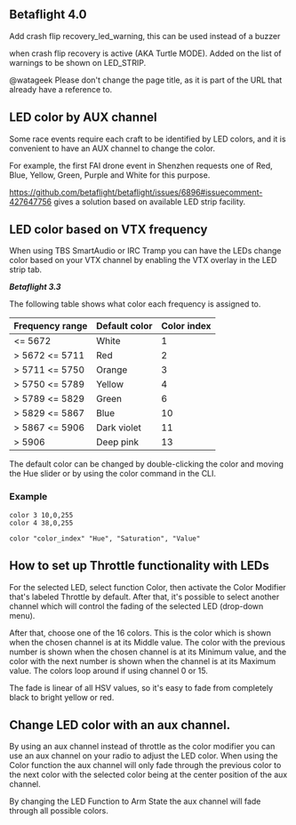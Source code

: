## Betaflight 4.0

Add crash flip recovery_led_warning, this can be used instead of a buzzer

when crash flip recovery is active (AKA Turtle MODE). Added on the list of warnings to be shown on LED_STRIP.

@watageek Please don't change the page title, as it is part of the URL that already have a reference to.

## LED color by AUX channel

Some race events require each craft to be identified by LED colors, and it is convenient to have an AUX channel to change the color.

For example, the first FAI drone event in Shenzhen requests one of Red, Blue, Yellow, Green, Purple and White for this purpose.

https://github.com/betaflight/betaflight/issues/6896#issuecomment-427647756 gives a solution based on available LED strip facility.

## LED color based on VTX frequency

When using TBS SmartAudio or IRC Tramp you can have the LEDs change color based on your VTX channel by enabling the VTX overlay in the LED strip tab.

**_Betaflight 3.3_**

The following table shows what color each frequency is assigned to.

| Frequency range | Default color | Color index |
| --------------- | ------------- | ----------- |
| <= 5672         | White         | 1           |
| > 5672 <= 5711  | Red           | 2           |
| > 5711 <= 5750  | Orange        | 3           |
| > 5750 <= 5789  | Yellow        | 4           |
| > 5789 <= 5829  | Green         | 6           |
| > 5829 <= 5867  | Blue          | 10          |
| > 5867 <= 5906  | Dark violet   | 11          |
| > 5906          | Deep pink     | 13          |

The default color can be changed by double-clicking the color and moving the Hue slider or by using the color command in the CLI.

### Example

```
color 3 10,0,255
color 4 38,0,255
```

```
color "color_index" "Hue", "Saturation", "Value"
```

## How to set up Throttle functionality with LEDs

For the selected LED, select function Color, then activate the Color Modifier that's labeled Throttle by default. After that, it's possible to select another channel which will control the fading of the selected LED (drop-down menu).

After that, choose one of the 16 colors. This is the color which is shown when the chosen channel is at its Middle value. The color with the previous number is shown when the chosen channel is at its Minimum value, and the color with the next number is shown when the channel is at its Maximum value. The colors loop around if using channel 0 or 15.

The fade is linear of all HSV values, so it's easy to fade from completely black to bright yellow or red.

## Change LED color with an aux channel.

By using an aux channel instead of throttle as the color modifier you can use an aux channel on your radio to adjust the LED color. When using the Color function the aux channel will only fade through the previous color to the next color with the selected color being at the center position of the aux channel.

By changing the LED Function to Arm State the aux channel will fade through all possible colors.
